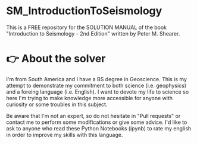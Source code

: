 # SM_IntroductionToSeismology
This is a FREE repository for the SOLUTION MANUAL of the book "Introduction to Seismology - 2nd Edition" written by Peter M. Shearer. 

# 👉 About the solver
I'm from South America and I have a BS degree in Geoscience. This is my attempt to demonstrate my commitment to both science (i.e. geophysics) and a foreing language (i.e. English). 
I want to devote my life to science so here I'm trying to make knowledge more accessible for anyone with curiosity or some troubles in this subject. 

Be aware that I'm not an expert, so do not hesitate in "Pull requests" or contact  me to perform some modifications or give some advice.
I'd like to ask to anyone who read these Python Notebooks (ipynb) to rate my english in order to improve my skills with this language. 



